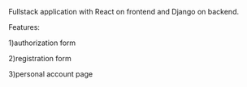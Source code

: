 Fullstack application with React on frontend and Django on backend.

Features:

1)authorization form

2)registration form

3)personal account page
